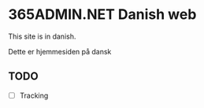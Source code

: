 # 365ADMIN.NET Danish web
This site is in danish.

Dette er hjemmesiden på dansk

## TODO

- [ ] Tracking

